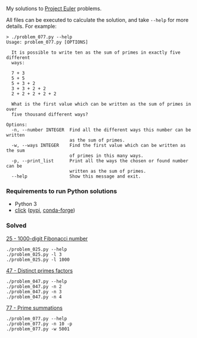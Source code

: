 My solutions to [Project Euler](https://projecteuler.net/) problems.

All files can be executed to calculate the solution, and take `--help` for more
details. For example:

```
> ./problem_077.py --help
Usage: problem_077.py [OPTIONS]

  It is possible to write ten as the sum of primes in exactly five different
  ways:

  7 + 3
  5 + 5
  5 + 3 + 2
  3 + 3 + 2 + 2
  2 + 2 + 2 + 2 + 2

  What is the first value which can be written as the sum of primes in over
  five thousand different ways?

Options:
  -n, --number INTEGER  Find all the different ways this number can be written
                        as the sum of primes.
  -w, --ways INTEGER    Find the first value which can be written as the sum
                        of primes in this many ways.
  -p, --print_list      Print all the ways the chosen or found number can be
                        written as the sum of primes.
  --help                Show this message and exit.
```

### Requirements to run Python solutions

* Python 3
* [click](http://click.pocoo.org/)
  ([pypi](http://pypi.python.org/pypi/click),
  [conda-forge](https://anaconda.org/conda-forge/click))

### Solved

[25 - 1000-digit Fibonacci number](https://projecteuler.net/problem=25)
```
./problem_025.py --help
./problem_025.py -l 3
./problem_025.py -l 1000
```

[47 - Distinct primes factors](https://projecteuler.net/problem=47)
```
./problem_047.py --help
./problem_047.py -n 2
./problem_047.py -n 3
./problem_047.py -n 4
```

[77 - Prime summations](https://projecteuler.net/problem=77)
```
./problem_077.py --help
./problem_077.py -n 10 -p
./problem_077.py -w 5001
```
